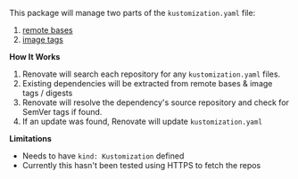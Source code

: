 This package will manage two parts of the `kustomization.yaml` file:

1. [remote bases](https://github.com/kubernetes-sigs/kustomize/blob/master/examples/remoteBuild.md)
2. [image tags](https://github.com/kubernetes-sigs/kustomize/blob/master/examples/image.md)

**How It Works**

1.  Renovate will search each repository for any `kustomization.yaml` files.
2.  Existing dependencies will be extracted from remote bases & image tags / digests
3.  Renovate will resolve the dependency's source repository and check for SemVer tags if found.
4.  If an update was found, Renovate will update `kustomization.yaml`

**Limitations**

- Needs to have `kind: Kustomization` defined
- Currently this hasn't been tested using HTTPS to fetch the repos
